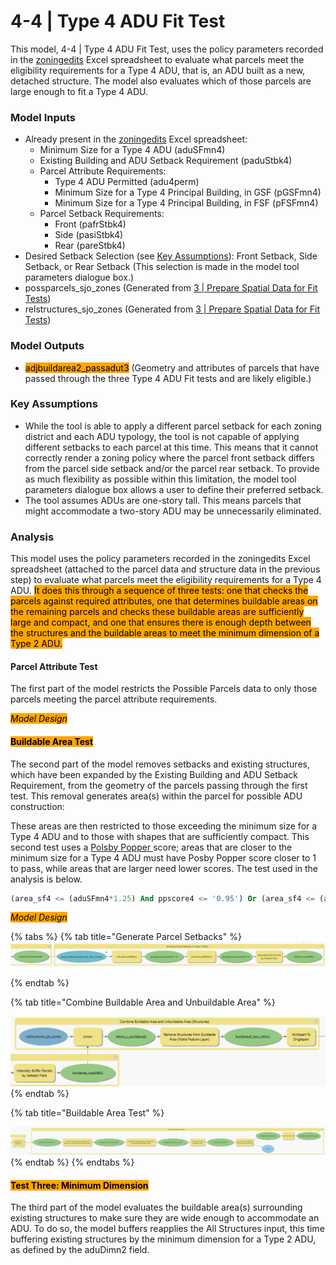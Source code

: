 # 4-4 | Type 4 ADU Fit Test

This model, 4-4 | Type 4 ADU Fit Test, uses the policy parameters recorded in the [zoningedits](../../analysis-preparation/tabular-inputs/#tabular-inputs) Excel spreadsheet to evaluate what parcels meet the eligibility requirements for a Type 4 ADU, that is, an ADU built as a new, detached structure. The model also evaluates which of those parcels are large enough to fit a Type 4 ADU.

### Model Inputs

* Already present in the [zoningedits](../../analysis-preparation/tabular-inputs/) Excel spreadsheet:
  * Minimum Size for a Type 4 ADU (aduSFmn4)
  * Existing Building and ADU Setback Requirement (paduStbk4)
  * Parcel Attribute Requirements:&#x20;
    * Type 4 ADU Permitted (adu4perm)
    * Minimum Size for a Type 4 Principal Building, in GSF (pGSFmn4)
    * Minimum Size for a Type 4 Principal Building, in FSF (pFSFmn4)
  * Parcel Setback Requirements:&#x20;
    * Front (pafrStbk4)
    * Side (pasiStbk4)
    * Rear (pareStbk4)
* Desired Setback Selection (see [Key Assumptions](4-4-or-type-4-adu-fit-test.md#key-assumptions)): Front Setback, Side Setback, or Rear Setback (This selection is made in the model tool parameters dialogue box.)
* possparcels\_sjo\_zones (Generated from [3 | Prepare Spatial Data for Fit Tests](../../analysis-steps/3-or-prepare-spatial-data-for-fit-tests.md))
* relstructures\_sjo\_zones (Generated from [3 | Prepare Spatial Data for Fit Tests](../../analysis-steps/3-or-prepare-spatial-data-for-fit-tests.md))

### Model Outputs

* <mark style="background-color:orange;">adjbuildarea2\_passadut3</mark> (Geometry and attributes of parcels that have passed through the three Type 4 ADU Fit tests and are likely eligible.)&#x20;

### Key Assumptions

* While the tool is able to apply a different parcel setback for each zoning district and each ADU typology, the tool is not capable of applying different setbacks to each parcel at this time. This means that it cannot correctly render a zoning policy where the parcel front setback differs from the parcel side setback and/or the parcel rear setback. To provide as much flexibility as possible within this limitation, the model tool parameters dialogue box allows a user to define their preferred setback.
* The tool assumes ADUs are one-story tall. This means parcels that might accommodate a two-story ADU may be unnecessarily eliminated.

### Analysis

This model uses the policy parameters recorded in the zoningedits Excel spreadsheet (attached to the parcel data and structure data in the previous step) to evaluate what parcels meet the eligibility requirements for a Type 4 ADU. <mark style="background-color:orange;">It does this through a sequence of three tests: one that checks the parcels against required attributes, one that determines buildable areas on the remaining parcels and checks these buildable areas are sufficiently large and compact, and one that ensures there is enough depth between the structures and the buildable areas to meet the minimum dimension of a Type 2 ADU.</mark>

#### Parcel Attribute Test

The first part of the model restricts the Possible Parcels data to only those parcels meeting the parcel attribute requirements.&#x20;

_<mark style="background-color:orange;">Model Design</mark>_

#### <mark style="background-color:orange;">Buildable Area Test</mark>

The second part of the model removes setbacks and existing structures, which have been expanded by the Existing Building and ADU Setback Requirement, from the geometry of the parcels passing through the first test. This removal generates area(s) within the parcel for possible ADU construction:



These areas are then restricted to those exceeding the minimum size for a Type 4 ADU and to those with shapes that are sufficiently compact. This second test uses a [Polsby Popper ](https://en.wikipedia.org/wiki/Polsby%E2%80%93Popper\_test)score; areas that are closer to the minimum size for a Type 4 ADU must have Posby Popper score closer to 1 to pass, while areas that are larger need lower scores. The test used in the analysis is below.

```sql
(area_sf4 <= (aduSFmn4*1.25) And ppscore4 <= '0.95') Or (area_sf4 <= (aduSFmn4*1.5) And ppscore4 <= '0.85') Or (area_sf4 <= (aduSFmn4*1.75) And ppscore4 <= '0.75') Or (area_sf4 <= (aduSFmn4*2.0) And ppscore4 <= '0.5') Or (area_sf4 <= (aduSFmn4*2.25) And ppscore4 <= '0.25') Or (area_sf4 <= (aduSFmn4*2.5) And ppscore4 <= '0.15') Or (area_sf4 <= (aduSFmn4* 3) And ppscore4 <= '0.10')
```

_<mark style="background-color:orange;">Model Design</mark>_

{% tabs %}
{% tab title="Generate Parcel Setbacks" %}
![Click to expand](../../.gitbook/assets/4b.png)


{% endtab %}

{% tab title="Combine Buildable Area and Unbuildable Area" %}


![Click to Expand](<../../.gitbook/assets/4c (1).png>)
{% endtab %}

{% tab title="Buildable Area Test" %}


![Click to expand](../../.gitbook/assets/4d.png)
{% endtab %}
{% endtabs %}

#### <mark style="background-color:orange;">Test Three: Minimum Dimension</mark>

The third part of the model evaluates the buildable area(s) surrounding existing structures to make sure they are wide enough to accommodate an ADU. To do so, the model buffers reapplies the All Structures input, this time buffering existing structures by the minimum dimension for a Type 2 ADU, as defined by the aduDimn2 field.
